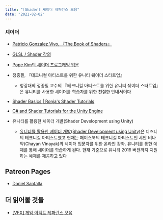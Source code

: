 ```yaml
---
title: "[Shader] 셰이더 레퍼런스 모음"
date: "2021-02-02"
---
```


### 셰이더

- [Patricio Gonzalez Vivo, 『The Book of Shaders』](https://thebookofshaders.com/?lan=kr)

- [GLSL / Shader 강의](https://www.opentutorials.org/module/3659)

- [Pope Kim의 셰이더 프로그래밍 입문](https://sungkukpark.github.io/shader_programming_intro_1/)

- 정종필, 『테크니컬 아티스트를 위한 유니티 쉐이더 스타트업』
  - 청강대의 정종필 교수의 『테크니컬 아티스트를 위한 유니티 쉐이더 스타트업』은 유니티를 사용한 셰이더를 학습자를 위한 친절한 안내서이다

- [Shader Basics | Ronja's Shader Tutorials](https://www.ronja-tutorials.com/basics.html)

- [C# and Shader Tutorials for the Unity Engine](https://catlikecoding.com/unity/tutorials/)

- 유니티를 활용한 셰이더 개발(Shader Development using Unity)
  - <a href="https://shaderdev.com/" target="_blank">유니티를 활용한 셰이더 개발(Shader Development using Unity)</a>은 디즈니의 테크니컬 아티스트였고 현재는 페이스북의 테크니컬 아티스트인 샤안 비나약(Chayan Vinayak)의 셰이더 입문자를 위한 온라인 강좌. 유니티를 통한 예제를 통해 셰이더를 학습하게 된다. 현재 기준으로 유니티 2019 버전까지 지원하는 예제를 제공하고 있다

## Patreon Pages

- [Daniel Santalla](https://www.patreon.com/danielsantalla)

## 더 읽어볼 것들

- [[VFX] 게임 이펙트 레퍼런스 모음](https://sungkukpark.github.io/vfx_game_effect_references/)
